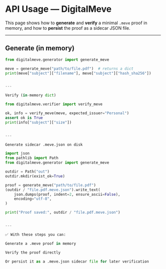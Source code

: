 # API Usage — DigitalMeve

This page shows how to **generate** and **verify** a minimal `.meve` proof in memory, and how to **persist** the proof as a sidecar JSON file.

---

## Generate (in memory)

```python
from digitalmeve.generator import generate_meve

meve = generate_meve("path/to/file.pdf")  # returns a dict
print(meve["subject"]["filename"], meve["subject"]["hash_sha256"])


---

Verify (in-memory dict)

from digitalmeve.verifier import verify_meve

ok, info = verify_meve(meve, expected_issuer="Personal")
assert ok is True
print(info["subject"]["size"])


---

Generate sidecar .meve.json on disk

import json
from pathlib import Path
from digitalmeve.generator import generate_meve

outdir = Path("out")
outdir.mkdir(exist_ok=True)

proof = generate_meve("path/to/file.pdf")
(outdir / "file.pdf.meve.json").write_text(
    json.dumps(proof, indent=2, ensure_ascii=False),
    encoding="utf-8",
)

print("Proof saved:", outdir / "file.pdf.meve.json")


---

✅ With these steps you can:

Generate a .meve proof in memory

Verify the proof directly

Or persist it as a .meve.json sidecar file for later verification
